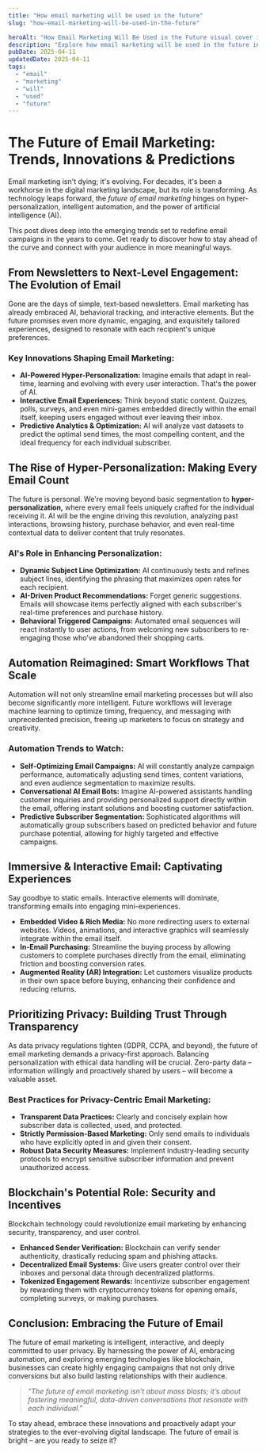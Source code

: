 ```yaml
---
title: "How email marketing will be used in the future"
slug: "how-email-marketing-will-be-used-in-the-future"

heroAlt: "How Email Marketing Will Be Used in the Future visual cover image"
description: "Explore how email marketing will be used in the future in this detailed guide, offering insights, strategies, and practical tips to enhance your understanding and application of the topic."
pubDate: 2025-04-11
updatedDate: 2025-04-11
tags:
  - "email"
  - "marketing"
  - "will"
  - "used"
  - "future"
---
```


# The Future of Email Marketing: Trends, Innovations & Predictions

Email marketing isn't dying; it's evolving. For decades, it's been a workhorse in the digital marketing landscape, but its role is transforming. As technology leaps forward, the _future of email marketing_ hinges on hyper-personalization, intelligent automation, and the power of artificial intelligence (AI).

This post dives deep into the emerging trends set to redefine email campaigns in the years to come. Get ready to discover how to stay ahead of the curve and connect with your audience in more meaningful ways.

## From Newsletters to Next-Level Engagement: The Evolution of Email

Gone are the days of simple, text-based newsletters. Email marketing has already embraced AI, behavioral tracking, and interactive elements. But the future promises even more dynamic, engaging, and exquisitely tailored experiences, designed to resonate with each recipient's unique preferences.

### Key Innovations Shaping Email Marketing:

- **AI-Powered Hyper-Personalization:** Imagine emails that adapt in real-time, learning and evolving with every user interaction. That's the power of AI.
- **Interactive Email Experiences:** Think beyond static content. Quizzes, polls, surveys, and even mini-games embedded directly within the email itself, keeping users engaged without ever leaving their inbox.
- **Predictive Analytics & Optimization:** AI will analyze vast datasets to predict the optimal send times, the most compelling content, and the ideal frequency for each individual subscriber.

## The Rise of Hyper-Personalization: Making Every Email Count

The future is personal. We're moving beyond basic segmentation to **hyper-personalization,** where every email feels uniquely crafted for the individual receiving it. AI will be the engine driving this revolution, analyzing past interactions, browsing history, purchase behavior, and even real-time contextual data to deliver content that truly resonates.

### AI's Role in Enhancing Personalization:

- **Dynamic Subject Line Optimization:** AI continuously tests and refines subject lines, identifying the phrasing that maximizes open rates for each recipient.
- **AI-Driven Product Recommendations:** Forget generic suggestions. Emails will showcase items perfectly aligned with each subscriber's real-time preferences and purchase history.
- **Behavioral Triggered Campaigns:** Automated email sequences will react instantly to user actions, from welcoming new subscribers to re-engaging those who've abandoned their shopping carts.

## Automation Reimagined: Smart Workflows That Scale

Automation will not only streamline email marketing processes but will also become significantly more intelligent. Future workflows will leverage machine learning to optimize timing, frequency, and messaging with unprecedented precision, freeing up marketers to focus on strategy and creativity.

### Automation Trends to Watch:

- **Self-Optimizing Email Campaigns:** AI will constantly analyze campaign performance, automatically adjusting send times, content variations, and even audience segmentation to maximize results.
- **Conversational AI Email Bots:** Imagine AI-powered assistants handling customer inquiries and providing personalized support directly within the email, offering instant solutions and boosting customer satisfaction.
- **Predictive Subscriber Segmentation:** Sophisticated algorithms will automatically group subscribers based on predicted behavior and future purchase potential, allowing for highly targeted and effective campaigns.

## Immersive & Interactive Email: Captivating Experiences

Say goodbye to static emails. Interactive elements will dominate, transforming emails into engaging mini-experiences.

- **Embedded Video & Rich Media:** No more redirecting users to external websites. Videos, animations, and interactive graphics will seamlessly integrate within the email itself.
- **In-Email Purchasing:** Streamline the buying process by allowing customers to complete purchases directly from the email, eliminating friction and boosting conversion rates.
- **Augmented Reality (AR) Integration:** Let customers visualize products in their own space before buying, enhancing their confidence and reducing returns.

## Prioritizing Privacy: Building Trust Through Transparency

As data privacy regulations tighten (GDPR, CCPA, and beyond), the future of email marketing demands a privacy-first approach. Balancing personalization with ethical data handling will be crucial. Zero-party data – information willingly and proactively shared by users – will become a valuable asset.

### Best Practices for Privacy-Centric Email Marketing:

- **Transparent Data Practices:** Clearly and concisely explain how subscriber data is collected, used, and protected.
- **Strictly Permission-Based Marketing:** Only send emails to individuals who have explicitly opted in and given their consent.
- **Robust Data Security Measures:** Implement industry-leading security protocols to encrypt sensitive subscriber information and prevent unauthorized access.

## Blockchain's Potential Role: Security and Incentives

Blockchain technology could revolutionize email marketing by enhancing security, transparency, and user control.

- **Enhanced Sender Verification:** Blockchain can verify sender authenticity, drastically reducing spam and phishing attacks.
- **Decentralized Email Systems:** Give users greater control over their inboxes and personal data through decentralized platforms.
- **Tokenized Engagement Rewards:** Incentivize subscriber engagement by rewarding them with cryptocurrency tokens for opening emails, completing surveys, or making purchases.

## Conclusion: Embracing the Future of Email

The future of email marketing is intelligent, interactive, and deeply committed to user privacy. By harnessing the power of AI, embracing automation, and exploring emerging technologies like blockchain, businesses can create highly engaging campaigns that not only drive conversions but also build lasting relationships with their audience.

> _"The future of email marketing isn’t about mass blasts; it’s about fostering meaningful, data-driven conversations that resonate with each individual."_

To stay ahead, embrace these innovations and proactively adapt your strategies to the ever-evolving digital landscape. The future of email is bright – are you ready to seize it?
